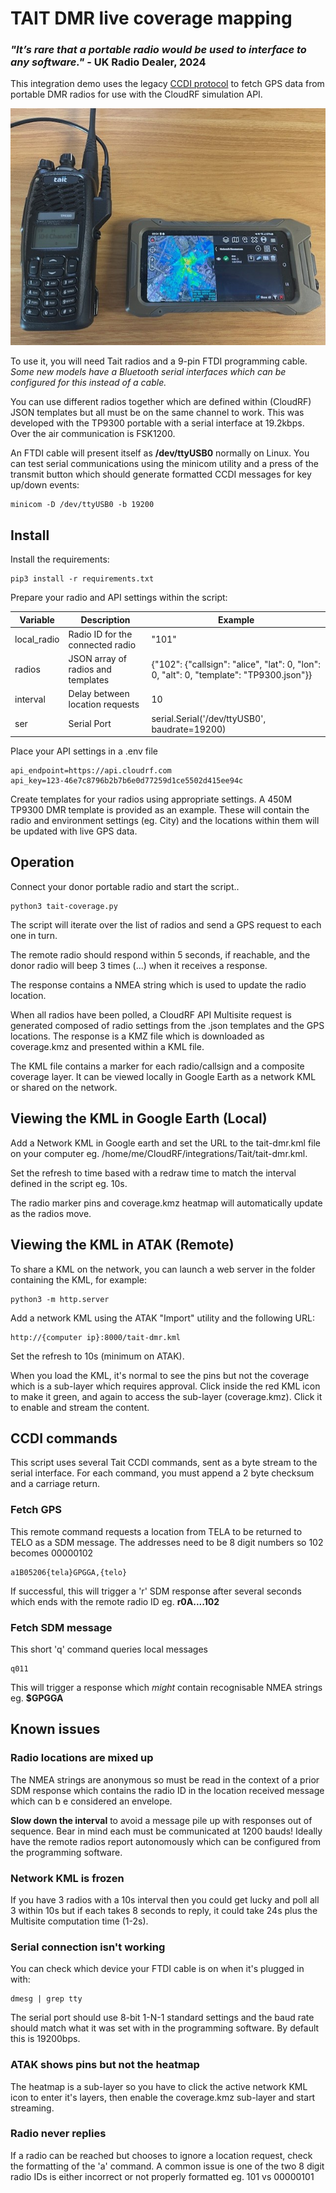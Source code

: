 # TAIT DMR live coverage mapping

### *"It’s rare that a portable radio would be used to interface to any software."* - UK Radio Dealer, 2024

This integration demo uses the legacy [CCDI protocol](https://manuals.repeater-builder.com/2006/TM8000/TM8000%20CCDI%20Protocol%20Manual%20v3.01/MMA-00038-01%20TM8000%20CCDI%20Protocol%20Manual%20May%202006.pdf) to fetch GPS data from portable DMR radios for use with the CloudRF simulation API. 


![TP9300 DMR integrated with ATAK](tp9300_atak.jpg)

To use it, you will need Tait radios and a 9-pin FTDI programming cable. 
*Some new models have a Bluetooth serial interfaces which can be configured for this instead of a cable.*

You can use different radios together which are defined within (CloudRF) JSON templates but all must be on the same channel to work. This was developed with the TP9300 portable with a serial interface at 19.2kbps. Over the air communication is FSK1200.

An FTDI cable will present itself as **/dev/ttyUSB0** normally on Linux. You can test serial communications using the minicom utility and a press of the transmit button which should generate formatted CCDI messages for key up/down events:

    minicom -D /dev/ttyUSB0 -b 19200

## Install
Install the requirements:

    pip3 install -r requirements.txt

Prepare your radio and API settings within the script:

| Variable    | Description | Example |
| --- | --- | --- |
| local_radio  | Radio ID for the connected radio   | "101" |
| radios | JSON array of radios and templates | {"102": {"callsign": "alice", "lat": 0, "lon": 0, "alt": 0, "template": "TP9300.json"}} |
| interval | Delay between location requests | 10
| ser | Serial Port | serial.Serial('/dev/ttyUSB0', baudrate=19200) |

Place your API settings in a .env file

    api_endpoint=https://api.cloudrf.com
    api_key=123-46e7c8796b2b7b6e0d77259d1ce5502d415ee94c

Create templates for your radios using appropriate settings. A 450M TP9300 DMR template is provided as an example. These will contain the radio and environment settings (eg. City) and the locations within them will be updated with live GPS data.

## Operation

Connect your donor portable radio and start the script..

    python3 tait-coverage.py

The script will iterate over the list of radios and send a GPS request to each one in turn. 

The remote radio should respond within 5 seconds, if reachable, and the donor radio will beep 3 times (...) when it receives a response.

The response contains a NMEA string which is used to update the radio location.

When all radios have been polled, a CloudRF API Multisite request is generated composed of radio settings from the .json templates and the GPS locations. The response is a KMZ file which is downloaded as coverage.kmz and presented within a KML file.

The KML file contains a marker for each radio/callsign and a composite coverage layer. It can be viewed locally in Google Earth as a network KML or shared on the network.

## Viewing the KML in Google Earth (Local)

Add a Network KML in Google earth and set the URL to the tait-dmr.kml file on your computer eg. /home/me/CloudRF/integrations/Tait/tait-dmr.kml. 

Set the refresh to time based with a redraw time to match the interval defined in the script eg. 10s.

The radio marker pins and coverage.kmz heatmap will automatically update as the radios move.

## Viewing the KML in ATAK (Remote)

To share a KML on the network, you can launch a web server in the folder containing the KML, for example:

    python3 -m http.server

Add a network KML using the ATAK "Import" utility and the following URL:

    http://{computer ip}:8000/tait-dmr.kml

Set the refresh to 10s (minimum on ATAK).

When you load the KML, it's normal to see the pins but not the coverage which is a sub-layer which requires approval. Click inside the red KML icon to make it green, and again to access the sub-layer (coverage.kmz). Click it to enable and stream the content.

## CCDI commands

This script uses several Tait CCDI commands, sent as a byte stream to the serial interface. For each command, you must append a 2 byte checksum and a carriage return. 

### Fetch GPS

This remote command requests a location from TELA to be returned to TELO as a SDM message.
The addresses need to be 8 digit numbers so 102 becomes 00000102

    a1B05206{tela}GPGGA,{telo}

If successful, this will trigger a 'r' SDM response after several seconds which ends with the remote radio ID eg. **r0A....102**

### Fetch SDM message

This short 'q' command queries local messages

    q011

This will trigger a response which *might* contain recognisable NMEA strings eg. **$GPGGA**

## Known issues

### Radio locations are mixed up

The NMEA strings are anonymous so must be read in the context of a prior SDM response which contains the radio ID in the location received message which can b e considered an envelope. 

**Slow down the interval** to avoid a message pile up with responses out of sequence. Bear in mind each must be communicated at 1200 bauds! Ideally have the remote radios report autonomously which can be configured from the programming software.

### Network KML is frozen 
If you have 3 radios with a 10s interval then you could get lucky and poll all 3 within 10s but if each takes 8 seconds to reply, it could take 24s plus the Multisite computation time (1-2s).

### Serial connection isn't working
You can check which device your FTDI cable is on when it's plugged in with:

    dmesg | grep tty

The serial port should use 8-bit 1-N-1 standard settings and the baud rate should match what it was set with in the programming software. By default this is 19200bps.

### ATAK shows pins but not the heatmap
The heatmap is a sub-layer so you have to click the active network KML icon to enter it's layers, then enable the coverage.kmz sub-layer and start streaming.

### Radio never replies
If a radio can be reached but chooses to ignore a location request, check the formatting of the 'a' command. A common issue is one of the two 8 digit radio IDs is either incorrect or not properly formatted eg. 101 vs 00000101
